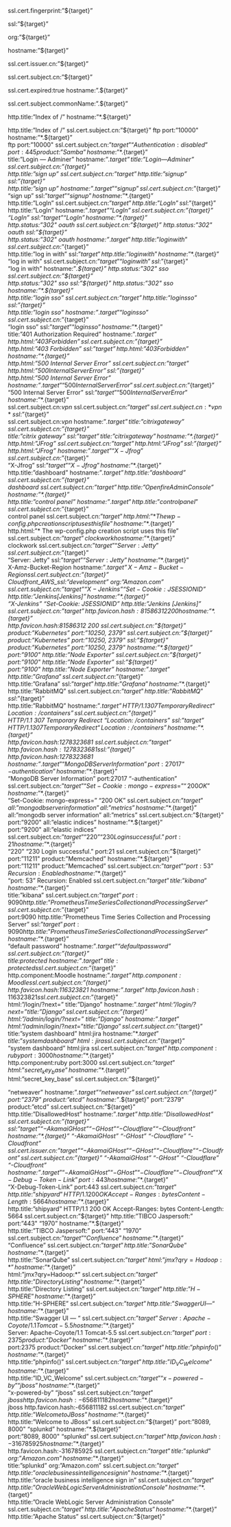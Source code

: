 ssl.cert.fingerprint:”${target}”

ssl:”${target}”

org:”${target}”

hostname:”${target}”

ssl.cert.issuer.cn:”${target}”

ssl.cert.subject.cn:”${target}”

ssl.cert.expired:true hostname:”.${target}”

ssl.cert.subject.commonName:”.${target}”

http.title:”Index of /” hostname:”*.${target}”

http.title:”Index of /” ssl.cert.subject.cn:”${target}”  
ftp port:”10000" hostname:”*.${target}”  
ftp port:”10000" ssl.cert.subject.cn:”${target}”  
“Authentication: disabled” port:445 product:”Samba” hostname:”*.${target}”  
title:”Login — Adminer” hostname:”*.${target}”  
title:”Login — Adminer” ssl.cert.subject.cn:”${target}”  
http.title:”sign up” ssl.cert.subject.cn:”${target}”  
http.title:”sign up” ssl:”${target}”  
http.title:”sign up” hostname:”*.${target}”  
“sign up” ssl.cert.subject.cn:”${target}”  
“sign up” ssl:”${target}”  
“sign up” hostname:”*.${target}”  
http.title:”LogIn” ssl.cert.subject.cn:”${target}”  
http.title:”LogIn” ssl:”${target}”  
http.title:”LogIn” hostname:”*.${target}”  
“LogIn” ssl.cert.subject.cn:”${target}”  
“LogIn” ssl:”${target}”  
“LogIn” hostname:”*.${target}”  
http.status:”302" oauth ssl.cert.subject.cn:”${target}”  
http.status:”302" oauth ssl:”${target}”  
http.status:”302" oauth hostname:”*.${target}”  
http.title:”log in with” ssl.cert.subject.cn:”${target}”  
http.title:”log in with” ssl:”${target}”  
http.title:”log in with” hostname:”*.${target}”  
“log in with” ssl.cert.subject.cn:”${target}”  
“log in with” ssl:”${target}”  
“log in with” hostname:”*.${target}”  
http.status:”302" sso ssl.cert.subject.cn:”${target}”  
http.status:”302" sso ssl:”${target}”  
http.status:”302" sso hostname:”*.${target}”  
http.title:”login sso” ssl.cert.subject.cn:”${target}”  
http.title:”login sso” ssl:”${target}”  
http.title:”login sso” hostname:”*.${target}”  
“login sso” ssl.cert.subject.cn:”${target}”  
“login sso” ssl:”${target}”  
“login sso” hostname:”*.${target}”  
title:”401 Authorization Required” hostname:”*.${target}”  
http.html:”403 Forbidden” ssl.cert.subject.cn:”${target}”  
http.html:”403 Forbidden” ssl:”${target}”  
http.html:”403 Forbidden” hostname:”*.${target}”  
http.html:”500 Internal Server Error” ssl.cert.subject.cn:”${target}”  
http.html:”500 Internal Server Error” ssl:”${target}”  
http.html:”500 Internal Server Error” hostname:”*.${target}”  
“500 Internal Server Error” ssl.cert.subject.cn:”${target}”  
“500 Internal Server Error” ssl:”${target}”  
“500 Internal Server Error” hostname:”*.${target}”  
ssl.cert.subject.cn:*vpn* ssl.cert.subject.cn:”${target}”  
ssl.cert.subject.cn:*vpn* ssl:”${target}”  
ssl.cert.subject.cn:*vpn* hostname:”*.${target}”  
title:”citrix gateway” ssl.cert.subject.cn:”${target}”  
title:”citrix gateway” ssl:”${target}”  
title:”citrix gateway” hostname:”*.${target}”  
http.html:”JFrog” ssl.cert.subject.cn:”${target}”  
http.html:”JFrog” ssl:”${target}”  
http.html:”JFrog” hostname:”*.${target}”  
“X-Jfrog” ssl.cert.subject.cn:”${target}”  
“X-Jfrog” ssl:”${target}”  
“X-Jfrog” hostname:”*.${target}”  
http.title:”dashboard” hostname:”*.${target}”  
http.title:”dashboard” ssl.cert.subject.cn:”${target}”  
dashboard ssl.cert.subject.cn:”${target}”  
http.title:”Openfire Admin Console” hostname:”*.${target}”  
http.title:”control panel” hostname:”*.${target}”  
http.title:”control panel” ssl.cert.subject.cn:”${target}”  
control panel ssl.cert.subject.cn:”${target}”  
http.html:”* The wp-config.php creation script uses this file” hostname:”*.${target}”  
http.html:”* The wp-config.php creation script uses this file” ssl.cert.subject.cn:”${target}”  
clockwork hostname:”*.${target}”  
clockwork ssl.cert.subject.cn:”${target}”  
“Server: Jetty” ssl.cert.subject.cn:”${target}”  
“Server: Jetty” ssl:”${target}”  
“Server: Jetty” hostname:”*.${target}”  
X-Amz-Bucket-Region hostname:”*.${target}”  
X-Amz-Bucket-Region ssl.cert.subject.cn:”${target}”  
Cloudfront_AWS_ssl:”development” org:”Amazon.com” ssl.cert.subject.cn:”${target}”  
“X-Jenkins” “Set-Cookie: JSESSIONID” http.title:”Jenkins [Jenkins]” hostname:”*.${target}”  
“X-Jenkins” “Set-Cookie: JSESSIONID” http.title:”Jenkins [Jenkins]” ssl.cert.subject.cn:”${target}”  
http.favicon.hash:81586312 200 hostname:”*.${target}”  
http.favicon.hash:81586312 200 ssl.cert.subject.cn:”${target}”  
product:”Kubernetes” port:”10250, 2379" ssl.cert.subject.cn:”${target}”  
product:”Kubernetes” port:”10250, 2379" ssl:”${target}”  
product:”Kubernetes” port:”10250, 2379" hostname:”*.${target}”  
port:”9100" http.title:”Node Exporter” ssl.cert.subject.cn:”${target}”  
port:”9100" http.title:”Node Exporter” ssl:”${target}”  
port:”9100" http.title:”Node Exporter” hostname:”*.${target}”  
http.title:”Grafana” ssl.cert.subject.cn:”${target}”  
http.title:”Grafana” ssl:”${target}”  
http.title:”Grafana” hostname:”*.${target}”  
http.title:”RabbitMQ” ssl.cert.subject.cn:”${target}”  
http.title:”RabbitMQ” ssl:”${target}”  
http.title:”RabbitMQ” hostname:”*.${target}”  
HTTP/1.1 307 Temporary Redirect “Location: /containers” ssl.cert.subject.cn:”${target}”  
HTTP/1.1 307 Temporary Redirect “Location: /containers” ssl:”${target}”  
HTTP/1.1 307 Temporary Redirect “Location: /containers” hostname:”*.${target}”  
http.favicon.hash:1278323681 ssl.cert.subject.cn:”${target}”  
http.favicon.hash:1278323681 ssl:”${target}”  
http.favicon.hash:1278323681 hostname:”*.${target}”  
“MongoDB Server Information” port:27017 “-authentication” hostname:”*.${target}”  
“MongoDB Server Information” port:27017 “-authentication” ssl.cert.subject.cn:”${target}”  
“Set-Cookie: mongo-express=” “200 OK” hostname:”*.${target}”  
“Set-Cookie: mongo-express=” “200 OK” ssl.cert.subject.cn:”${target}”  
all:”mongodb server information” all:”metrics” hostname:”*.${target}”  
all:”mongodb server information” all:”metrics” ssl.cert.subject.cn:”${target}”  
port:”9200" all:”elastic indices” hostname:”*.${target}”  
port:”9200" all:”elastic indices” ssl.cert.subject.cn:”${target}”  
“220” “230 Login successful.” port:21 hostname:”*.${target}”  
“220” “230 Login successful.” port:21 ssl.cert.subject.cn:”${target}”  
port:”11211" product:”Memcached” hostname:”*.${target}”  
port:”11211" product:”Memcached” ssl.cert.subject.cn:”${target}”  
“port: 53” Recursion: Enabled hostname:”*.${target}”  
“port: 53” Recursion: Enabled ssl.cert.subject.cn:”${target}”  
title:”kibana” hostname:”*.${target}”  
title:”kibana” ssl.cert.subject.cn:”${target}”  
port:9090 http.title:”Prometheus Time Series Collection and Processing Server” ssl.cert.subject.cn:”${target}”  
port:9090 http.title:”Prometheus Time Series Collection and Processing Server” ssl:”${target}”  
port:9090 http.title:”Prometheus Time Series Collection and Processing Server” hostname:”*.${target}”  
“default password” hostname:”*.${target}”  
“default password” ssl.cert.subject.cn:”${target}”  
title:protected hostname:”*.${target}”  
title:protected ssl.cert.subject.cn:”${target}”  
http.component:Moodle hostname:”*.${target}”  
http.component:Moodle ssl.cert.subject.cn:”${target}”  
http.favicon.hash:116323821 hostname:”*.${target}”  
http.favicon.hash:116323821 ssl.cert.subject.cn:”${target}”  
html:”/login/?next=” title:”Django” hostname:”*.${target}”  
html:”/login/?next=” title:”Django” ssl.cert.subject.cn:”${target}”  
html:”/admin/login/?next=” title:”Django” hostname:”*.${target}”  
html:”/admin/login/?next=” title:”Django” ssl.cert.subject.cn:”${target}”  
title:”system dashboard” html:jira hostname:”*.${target}”  
title:”system dashboard” html:jira ssl.cert.subject.cn:”${target}”  
“system dashboard” html:jira ssl.cert.subject.cn:”${target}”  
http.component:ruby port:3000 hostname:”*.${target}”  
http.component:ruby port:3000 ssl.cert.subject.cn:”${target}”  
html:”secret_key_base” hostname:”*.${target}”  
html:”secret_key_base” ssl.cert.subject.cn:”${target}”

“netweaver” hostname:”*.${target}”  
“netweaver” ssl.cert.subject.cn:”${target}”  
port:”2379" product:”etcd” hostname:”*.${target}”  
port:”2379" product:”etcd” ssl.cert.subject.cn:”${target}”  
http.title:”DisallowedHost” hostname:”*.${target}”  
http.title:”DisallowedHost” ssl.cert.subject.cn:”${target}”  
ssl:”${target}” “-AkamaiGHost” “-GHost” “-Cloudflare” “-Cloudfront”  
hostname:”*.${target}” “-AkamaiGHost” “-GHost” “-Cloudflare” “-Cloudfront”  
ssl.cert.issuer.cn:”${target}” “-AkamaiGHost” “-GHost” “-Cloudflare” “-Cloudfront”  
ssl.cert.subject.cn:”${target}” “-AkamaiGHost” “-GHost” “-Cloudflare” “-Cloudfront”  
hostname:”*.${target}” “-AkamaiGHost” “-GHost” “-Cloudflare” “-Cloudfront”  
“X-Debug-Token-Link” port:443 hostname:”*.${target}”  
“X-Debug-Token-Link” port:443 ssl.cert.subject.cn:”${target}”  
http.title:”shipyard” HTTP/1.1 200 OK Accept-Ranges: bytes Content-Length: 5664 hostname:”*.${target}”  
http.title:”shipyard” HTTP/1.1 200 OK Accept-Ranges: bytes Content-Length: 5664 ssl.cert.subject.cn:”${target}”  
http.title:”TIBCO Jaspersoft:” port:”443" “1970” hostname:”*.${target}”  
http.title:”TIBCO Jaspersoft:” port:”443" “1970” ssl.cert.subject.cn:”${target}”  
“Confluence” hostname:”*.${target}”  
“Confluence” ssl.cert.subject.cn:”${target}”  
http.title:”SonarQube” hostname:”*.${target}”  
http.title:”SonarQube” ssl.cert.subject.cn:”${target}”  
html:”jmx?qry=Hadoop:*” hostname:”*.${target}”  
html:”jmx?qry=Hadoop:*” ssl.cert.subject.cn:”${target}”  
http.title:”Directory Listing” hostname:”*.${target}”  
http.title:”Directory Listing” ssl.cert.subject.cn:”${target}”  
http.title:”H-SPHERE” hostname:”*.${target}”  
http.title:”H-SPHERE” ssl.cert.subject.cn:”${target}”  
http.title:”Swagger UI — “ hostname:”*.${target}”  
http.title:”Swagger UI — “ ssl.cert.subject.cn:”${target}”  
Server: Apache-Coyote/1.1 Tomcat-5.5 hostname:”*.${target}”  
Server: Apache-Coyote/1.1 Tomcat-5.5 ssl.cert.subject.cn:”${target}”  
port:2375 product:”Docker” hostname:”*.${target}”  
port:2375 product:”Docker” ssl.cert.subject.cn:”${target}”  
http.title:”phpinfo()” hostname:”*.${target}”  
http.title:”phpinfo()” ssl.cert.subject.cn:”${target}”  
http.title:”ID_VC_Welcome” hostname:”*.${target}”  
http.title:”ID_VC_Welcome” ssl.cert.subject.cn:”${target}”  
“x-powered-by” “jboss” hostname:”*.${target}”  
“x-powered-by” “jboss” ssl.cert.subject.cn:”${target}”  
jboss http.favicon.hash:-656811182 hostname:”*.${target}”  
jboss http.favicon.hash:-656811182 ssl.cert.subject.cn:”${target}”  
http.title:”Welcome to JBoss” hostname:”*.${target}”  
http.title:”Welcome to JBoss” ssl.cert.subject.cn:”${target}”  
port:”8089, 8000" “splunkd” hostname:”*.${target}”  
port:”8089, 8000" “splunkd” ssl.cert.subject.cn:”${target}”  
http.favicon.hash:-316785925 hostname:”*.${target}”  
http.favicon.hash:-316785925 ssl.cert.subject.cn:”${target}”  
title:”splunkd” org:”Amazon.com” hostname:”*.${target}”  
title:”splunkd” org:”Amazon.com” ssl.cert.subject.cn:”${target}”  
http.title:”oracle business intelligence sign in” hostname:”*.${target}”  
http.title:”oracle business intelligence sign in” ssl.cert.subject.cn:”${target}”  
http.title:”Oracle WebLogic Server Administration Console” hostname:”*.${target}”  
http.title:”Oracle WebLogic Server Administration Console” ssl.cert.subject.cn:”${target}”  
http.title:”Apache Status” hostname:”*.${target}”  
http.title:”Apache Status” ssl.cert.subject.cn:”${target}”